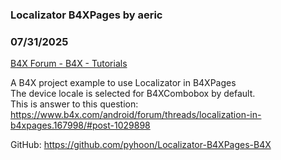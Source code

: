 ###  Localizator B4XPages by aeric
### 07/31/2025
[B4X Forum - B4X - Tutorials](https://www.b4x.com/android/forum/threads/168033/)

A B4X project example to use Localizator in B4XPages  
The device locale is selected for B4XCombobox by default.  
This is answer to this question:  
<https://www.b4x.com/android/forum/threads/localization-in-b4xpages.167998/#post-1029898>  
  
GitHub: <https://github.com/pyhoon/Localizator-B4XPages-B4X>